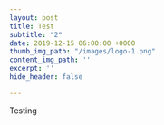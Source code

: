 ```yaml
---
layout: post
title: Test
subtitle: "2"
date: 2019-12-15 06:00:00 +0000
thumb_img_path: "/images/logo-1.png"
content_img_path: ''
excerpt: ''
hide_header: false

---
```

Testing